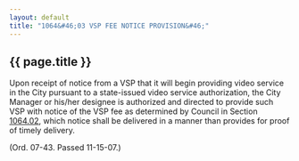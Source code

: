 ```yaml
---
layout: default 
title: "1064&#46;03 VSP FEE NOTICE PROVISION&#46;"
---
```


{{ page.title }}
----------------

Upon receipt of notice from a VSP that it will begin providing video
service in the City pursuant to a state-issued video service
authorization, the City Manager or his/her designee is authorized and
directed to provide such VSP with notice of the VSP fee as determined by
Council in Section [1064.02](462c9c50.html), which notice shall be
delivered in a manner than provides for proof of timely delivery.

(Ord. 07-43. Passed 11-15-07.)
